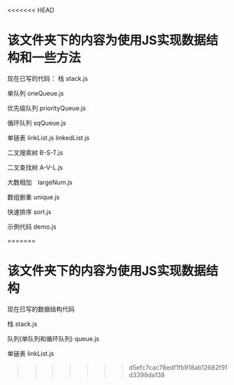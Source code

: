 <<<<<<< HEAD
# 该文件夹下的内容为使用JS实现数据结构和一些方法
现在已写的代码：
栈 stack.js

单队列 oneQueue.js

优先级队列 priorityQueue.js

循环队列 sqQueue.js

单链表 linkList.js linkedList.js

二叉搜索树 B-S-T.js

二叉查找树 A-V-L.js

大数相加　largeNum.js

数组删重 unique.js

快速排序 sort.js


示例代码 demo.js



=======
# 该文件夹下的内容为使用JS实现数据结构
现在已写的数据结构代码

栈 stack.js

队列(单队列和循环队列) queue.js

单链表 linkList.js
>>>>>>> d5efc7cac78edf1fb918ab12682f91d3398da138
